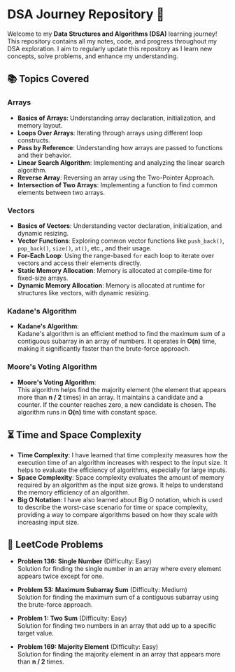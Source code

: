 # DSA Journey Repository 🚀

Welcome to my **Data Structures and Algorithms (DSA)** learning journey! This repository contains all my notes, code, and progress throughout my DSA exploration. I aim to regularly update this repository as I learn new concepts, solve problems, and enhance my understanding.

## 📚 Topics Covered

### **Arrays** 
- **Basics of Arrays**: Understanding array declaration, initialization, and memory layout.  
- **Loops Over Arrays**: Iterating through arrays using different loop constructs.  
- **Pass by Reference**: Understanding how arrays are passed to functions and their behavior.  
- **Linear Search Algorithm**: Implementing and analyzing the linear search algorithm.  
- **Reverse Array**: Reversing an array using the Two-Pointer Approach.  
- **Intersection of Two Arrays**: Implementing a function to find common elements between two arrays.  

### **Vectors**
- **Basics of Vectors**: Understanding vector declaration, initialization, and dynamic resizing.  
- **Vector Functions**: Exploring common vector functions like `push_back()`, `pop_back()`, `size()`, `at()`, etc., and their usage.  
- **For-Each Loop**: Using the range-based `for` each loop to iterate over vectors and access their elements directly.
- **Static Memory Allocation**: Memory is allocated at compile-time for fixed-size arrays.
- **Dynamic Memory Allocation**: Memory is allocated at runtime for structures like vectors, with dynamic resizing.

### **Kadane's Algorithm**
- **Kadane's Algorithm**:  
  Kadane's algorithm is an efficient method to find the maximum sum of a contiguous subarray in an array of numbers. It operates in **O(n)** time, making it significantly faster than the brute-force approach. 

### **Moore's Voting Algorithm**
- **Moore's Voting Algorithm**:  
  This algorithm helps find the majority element (the element that appears more than **n / 2** times) in an array. It maintains a candidate and a counter. If the counter reaches zero, a new candidate is chosen. The algorithm runs in **O(n)** time with constant space.

## ⏳ Time and Space Complexity
- **Time Complexity**: I have learned that time complexity measures how the execution time of an algorithm increases with respect to the input size. It helps to evaluate the efficiency of algorithms, especially for large inputs.  
- **Space Complexity**: Space complexity evaluates the amount of memory required by an algorithm as the input size grows. It helps to understand the memory efficiency of an algorithm.  
- **Big O Notation**: I have also learned about Big O notation, which is used to describe the worst-case scenario for time or space complexity, providing a way to compare algorithms based on how they scale with increasing input size.


## 🎯 LeetCode Problems
- **Problem 136: Single Number** (Difficulty: Easy)  
   Solution for finding the single number in an array where every element appears twice except for one.

- **Problem 53: Maximum Subarray Sum** (Difficulty: Medium)  
   Solution for finding the maximum sum of a contiguous subarray using the brute-force approach.

- **Problem 1: Two Sum** (Difficulty: Easy)  
   Solution for finding two numbers in an array that add up to a specific target value.

- **Problem 169: Majority Element** (Difficulty: Easy)  
   Solution for finding the majority element in an array that appears more than **n / 2** times.




